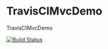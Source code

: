 # TravisCIMvcDemo
TravisCIMvcDemo

[![Build Status](https://travis-ci.org/cristian-eriomenco/TravisCIMvcDemo.svg?branch=master)](https://travis-ci.org/cristian-eriomenco/TravisCIMvcDemo)